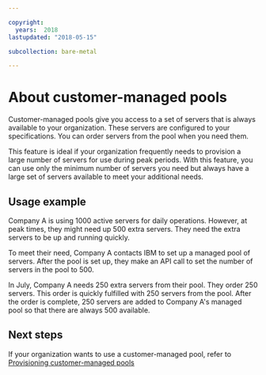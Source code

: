 ```yaml
---

copyright:
  years:  2018
lastupdated: "2018-05-15"

subcollection: bare-metal

---
```


# About customer-managed pools

Customer-managed pools give you access to a set of servers that is always available to your organization. These servers are configured to your specifications. You can order servers from the pool when you need them.

This feature is ideal if your organization frequently needs to provision a large number of servers for use during peak periods. With this feature, you can use only the minimum number of servers you need but always have a large set of servers available to meet your additional needs.

## Usage example

Company A is using 1000 active servers for daily operations. However, at peak times, they might need up 500 extra servers. They need the extra servers to be up and running quickly.

To meet their need, Company A contacts IBM to set up a managed pool of servers. After the pool is set up, they make an API call to set the number of servers in the pool to 500.

In July, Company A needs 250 extra servers from their pool. They order 250 servers. This order is quickly fulfilled with 250 servers from the pool. After the order is complete, 250 servers are added to Company A's managed pool so that there are always 500 available.


## Next steps

If your organization wants to use a customer-managed pool, refer to [Provisioning customer-managed pools](/docs/bare-metal?topic=bare-metal-provisioning-customer-managed-pools)
